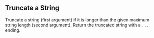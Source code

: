 ## Truncate a String
Truncate a string (first argument) if it is longer than the given maximum string length (second argument). Return the truncated string with a `...` ending.